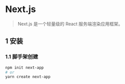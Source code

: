 # Next.js

>  Next.js  是一个轻量级的 React 服务端渲染应用框架。 

## 1 安装

### 1.1 脚手架创建

```bash
npm init next-app
# or
yarn create next-app
```

